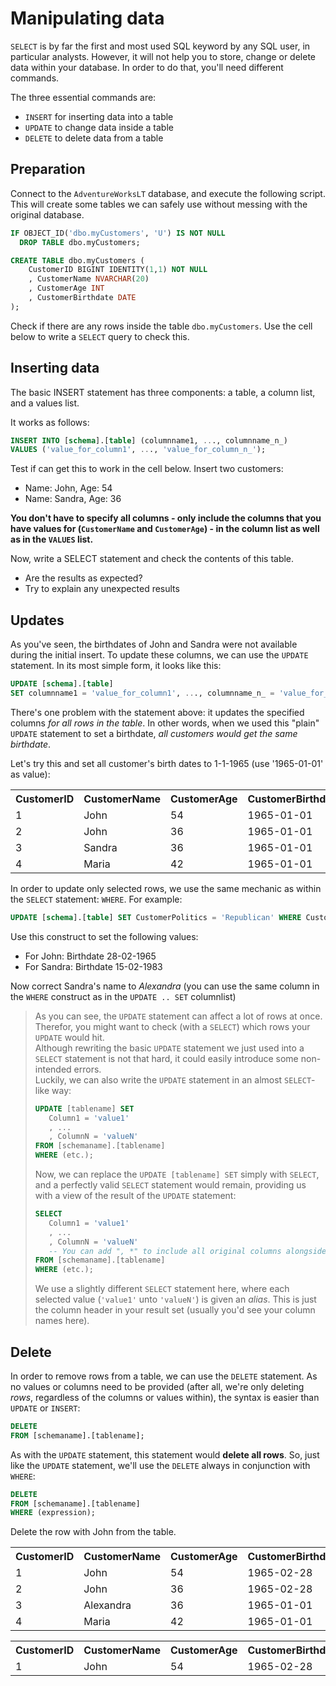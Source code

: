 # Manipulating data

`SELECT` is by far the first and most used SQL keyword by any SQL user, in particular analysts. However, it will not help you to store, change or delete data within your database. In order to do that, you'll need different commands.

The three essential commands are:

* `INSERT` for inserting data into a table
* `UPDATE` to change data inside a table
* `DELETE` to delete data from a table

## Preparation

Connect to the `AdventureWorksLT` database, and execute the following script. This will create some tables we can safely use without messing with the original database.


```sql
IF OBJECT_ID('dbo.myCustomers', 'U') IS NOT NULL
  DROP TABLE dbo.myCustomers;

CREATE TABLE dbo.myCustomers (
    CustomerID BIGINT IDENTITY(1,1) NOT NULL
    , CustomerName NVARCHAR(20)
    , CustomerAge INT
    , CustomerBirthdate DATE
);
```

Check if there are any rows inside the table `dbo.myCustomers`. Use the cell below to write a `SELECT` query to check this.

## Inserting data

The basic INSERT statement has three components: a table, a column list, and a values list.

It works as follows:

```sql
INSERT INTO [schema].[table] (columnname1, ..., columnname_n_)
VALUES ('value_for_column1', ..., 'value_for_column_n_');
```

Test if can get this to work in the cell below. Insert two customers:

* Name: John, Age: 54
* Name: Sandra, Age: 36

**You don't have to specify all columns - only include the columns that you have values for (`CustomerName` and `CustomerAge`) - in the column list as well as in the `VALUES` list.**

Now, write a SELECT statement and check the contents of this table. 

* Are the results as expected?
* Try to explain any unexpected results


## Updates

As you've seen, the birthdates of John and Sandra were not available during the initial insert. To update these columns, we can use the `UPDATE` statement. In its most simple form, it looks like this:

```sql
UPDATE [schema].[table]
SET columnname1 = 'value_for_column1', ..., columnname_n_ = 'value_for_column_n_'
```

There's one problem with the statement above: it updates the specified columns *for all rows in the table*. In other words, when we used this "plain" `UPDATE` statement to set a birthdate, *all customers would get the same birthdate*.

Let's try this and set all customer's birth dates to 1-1-1965 (use '1965-01-01' as value):


<table><tr><th>CustomerID</th><th>CustomerName</th><th>CustomerAge</th><th>CustomerBirthdate</th></tr><tr><td>1</td><td>John</td><td>54</td><td>1965-01-01</td></tr><tr><td>2</td><td>John</td><td>36</td><td>1965-01-01</td></tr><tr><td>3</td><td>Sandra</td><td>36</td><td>1965-01-01</td></tr><tr><td>4</td><td>Maria</td><td>42</td><td>1965-01-01</td></tr></table>

In order to update only selected rows, we use the same mechanic as within the `SELECT` statement: `WHERE`. For example:

```sql
UPDATE [schema].[table] SET CustomerPolitics = 'Republican' WHERE CustomerName = 'John'
```

Use this construct to set the following values:

* For John: Birthdate 28-02-1965
* For Sandra: Birthdate 15-02-1983


Now correct Sandra's name to *Alexandra* (you can use the same column in the `WHERE` construct as in the `UPDATE .. SET` columnlist)


> As you can see, the `UPDATE` statement can affect a lot of rows at once. Therefor, you might want to check (with a `SELECT`) which rows your `UPDATE` would hit.  
> Although rewriting the basic `UPDATE` statement we just used into a `SELECT` statement is not that hard, it could easily introduce some non-intended errors.  
> Luckily, we can also write the `UPDATE` statement in an almost `SELECT`-like way:
>
> ```sql
> UPDATE [tablename] SET 
>    Column1 = 'value1'
>    , ...
>    , ColumnN = 'valueN'
> FROM [schemaname].[tablename]
> WHERE (etc.);
> ```
> 
> Now, we can replace the `UPDATE [tablename] SET` simply with `SELECT`, and a perfectly valid `SELECT` statement would remain, providing us with a view of the result of the `UPDATE` statement:
>
> ```sql
> SELECT
>    Column1 = 'value1'
>    , ...
>    , ColumnN = 'valueN'
>    -- You can add ", *" to include all original columns alongside with the updated ones
> FROM [schemaname].[tablename]
> WHERE (etc.);
> ```
> 
> We use a slightly different `SELECT` statement here, where each selected value (`'value1'` unto `'valueN'`) is given an *alias*. This is just the column header in your result set (usually you'd see your column names here).

## Delete

In order to remove rows from a table, we can use the `DELETE` statement. As no values or columns need to be provided (after all, we're only deleting *rows*, regardless of the columns or values within), the syntax is easier than `UPDATE` or `INSERT`:

```sql
DELETE
FROM [schemaname].[tablename];
```

As with the `UPDATE` statement, this statement would **delete all rows**. So, just like the `UPDATE` statement, we'll use the `DELETE` always in conjunction with `WHERE`:

```sql
DELETE
FROM [schemaname].[tablename]
WHERE (expression);
```

Delete the row with John from the table.

<table><tr><th>CustomerID</th><th>CustomerName</th><th>CustomerAge</th><th>CustomerBirthdate</th></tr><tr><td>1</td><td>John</td><td>54</td><td>1965-02-28</td></tr><tr><td>2</td><td>John</td><td>36</td><td>1965-02-28</td></tr><tr><td>3</td><td>Alexandra</td><td>36</td><td>1965-01-01</td></tr><tr><td>4</td><td>Maria</td><td>42</td><td>1965-01-01</td></tr></table>

<table><tr><th>CustomerID</th><th>CustomerName</th><th>CustomerAge</th><th>CustomerBirthdate</th></tr><tr><td>1</td><td>John</td><td>54</td><td>1965-02-28</td></tr></table>
